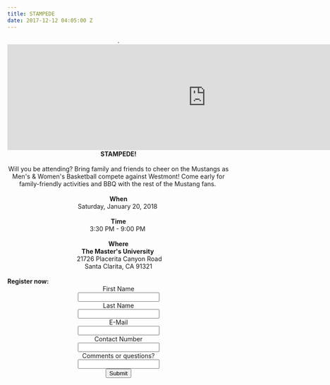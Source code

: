 ```yaml
---
title: STAMPEDE
date: 2017-12-12 04:05:00 Z
---
```



<!-- FORM: HEAD SECTION -->

<!-- FORM: BODY SECTION -->

<center>
<div class="wFormContainer" style="max-width: 700px; width:auto;" >

<style type="text/css">
\#tfa_9,
\*\[id^="tfa_9\["\] {
width: 770px !important;
}
\#tfa_9-D,
\*\[id^="tfa_9\["\]\[class\~="field-container-D"\] {
width: auto !important;
}
</style><div class=""><div class="wForm" id="tfa_0-WRPR" dir="ltr">
<div class="codesection" id="code-tfa_0"></div>
<form method="post" action="https://masters.tfaforms.net/responses/processor" class="hintsBelow labelsAbove" id="tfa_0">
<div class="htmlSection" id="tfa_1"><div class="htmlContent" id="tfa_1-HTML"><div style="text-align: center;">.<iframe width="900" height="240" src="https://www.youtube.com/embed/AwBsZFY2Co0" frameborder="0" gesture="media" allow="encrypted-media" allowfullscreen=""></iframe></div></div></div>
<div class="htmlSection" id="tfa_4"><div class="htmlContent" id="tfa_4-HTML"><div style="text-align: center;"><b>STAMPEDE!</b></div><div><br></div>Will you be attending? Bring family and friends to cheer on the Mustangs as Men's & Women's Basketball compete against Westmont! Come early for family-friendly activities and BBQ with the rest of the Mustang fans. <div><br></div><div style="text-align: center;"><b>When</b></div><div style="text-align: center;">Saturday, January 20, 2018 </div><div style="text-align: center;"><b><br></b></div><div style="text-align: center;"><b>Time</b></div><div style="text-align: center;">3:30 PM - 9:00 PM </div><div style="text-align: center;"><b><br></b></div><div style="text-align: center;"><b>Where</b></div><div style="text-align: center;"><b>The Master's University </b></div><div style="text-align: center;"> 21726 Placerita Canyon Road</div><div style="text-align: center;">Santa Clarita, CA 91321

</div><div style="text-align: center;"><br></div><div style="text-align: left;"><b>Register now:</b></div></div></div>
<div class="oneField field-container-D     " id="tfa_5-D">
<label id="tfa_5-L" for="tfa_5" class="label preField ">First Name</label><br><div class="inputWrapper"><input type="text" id="tfa_5" name="tfa_5" value="" placeholder="" title="First Name" class=""></div>
</div>
<div class="oneField field-container-D     " id="tfa_6-D">
<label id="tfa_6-L" for="tfa_6" class="label preField ">Last Name</label><br><div class="inputWrapper"><input type="text" id="tfa_6" name="tfa_6" value="" placeholder="" title="Last Name" class=""></div>
</div>
<div class="oneField field-container-D     " id="tfa_7-D">
<label id="tfa_7-L" for="tfa_7" class="label preField ">E-Mail</label><br><div class="inputWrapper"><input type="text" id="tfa_7" name="tfa_7" value="" placeholder="" title="E-Mail" class=""></div>
</div>
<div class="oneField field-container-D     " id="tfa_8-D">
<label id="tfa_8-L" for="tfa_8" class="label preField ">Contact Number</label><br><div class="inputWrapper"><input type="text" id="tfa_8" name="tfa_8" value="" placeholder="" title="Contact Number" class=""></div>
</div>
<div class="oneField field-container-D     " id="tfa_9-D">
<label id="tfa_9-L" for="tfa_9" class="label preField ">Comments or questions?</label><br><div class="inputWrapper"><input type="text" id="tfa_9" name="tfa_9" value="" placeholder="" title="Comments or questions?" class=""></div>
</div>
<div class="actions" id="tfa_0-A"><input type="submit" class="primaryAction" value="Submit"></div>
<div style="clear:both"></div>
<input type="hidden" value="217734" name="tfa_dbFormId" id="tfa_dbFormId"><input type="hidden" value="" name="tfa_dbResponseId" id="tfa_dbResponseId"><input type="hidden" value="2ab3191916a681093f5e150302e6f1ec" name="tfa_dbControl" id="tfa_dbControl"><input type="hidden" value="34" name="tfa_dbVersionId" id="tfa_dbVersionId"><input type="hidden" value="" name="tfa_switchedoff" id="tfa_switchedoff">
</form>
</div></div>

</div>
